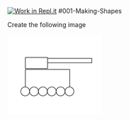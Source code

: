 [![Work in Repl.it](https://classroom.github.com/assets/work-in-replit-14baed9a392b3a25080506f3b7b6d57f295ec2978f6f33ec97e36a161684cbe9.svg)](https://classroom.github.com/online_ide?assignment_repo_id=3090623&assignment_repo_type=AssignmentRepo)
#001-Making-Shapes

Create the following image

<img src="armytank.png">